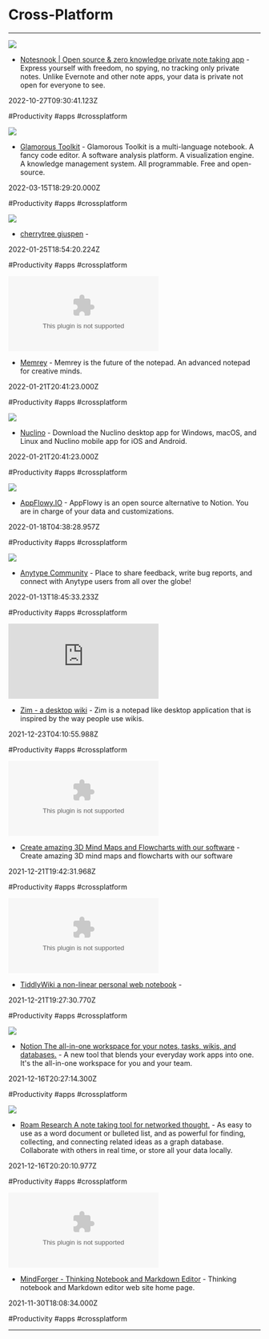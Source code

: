 # Cross-Platform

---

![](https://notesnook.com/social-2.png)

- [Notesnook | Open source & zero knowledge private note taking app](https://notesnook.com) - Express yourself with freedom, no spying, no tracking  only private notes. Unlike Evernote and other note apps, your data is private  not open for everyone to see.

2022-10-27T09:30:41.123Z

#Productivity #apps #crossplatform

![](https://gtoolkit.com//assets/pictures/glamoroustoolkit-icon.png)

- [Glamorous Toolkit](https://gtoolkit.com) - Glamorous Toolkit is a multi-language notebook. A fancy code editor. A software analysis platform. A visualization engine. A knowledge management system. All programmable. Free and open-source.

2022-03-15T18:29:20.000Z

#Productivity #apps #crossplatform

![](https://rdl.ink/render/https%3A%2F%2Fwww.giuspen.com%2Fcherrytree)

- [cherrytree giuspen](https://www.giuspen.com/cherrytree) - 

2022-01-25T18:54:20.224Z

#Productivity #apps #crossplatform

![](https://rdl.ink/render/https%3A%2F%2Fwww.memrey.com)

- [Memrey](https://www.memrey.com) - Memrey is the future of the notepad. An advanced notepad for creative minds.

2022-01-21T20:41:23.000Z

#Productivity #apps #crossplatform

![](https://www.nuclino.com/img/twitter-card-image.png)

- [Nuclino](https://www.nuclino.com) - Download the Nuclino desktop app for Windows, macOS, and Linux and Nuclino mobile app for iOS and Android.

2022-01-21T20:41:23.000Z

#Productivity #apps #crossplatform

![](https://rdl.ink/render/https%3A%2F%2Fwww.appflowy.io)

- [AppFlowy.IO](https://www.appflowy.io) - AppFlowy is an open source alternative to Notion. You are in charge of your data and customizations.

2022-01-18T04:38:28.957Z

#Productivity #apps #crossplatform

![](https://community.anytype.io/uploads/default/original/2X/4/403be88df2688ebdd1c1e66b9727985419c1ed80.png)

- [Anytype Community](https://community.anytype.io) - Place to share feedback, write bug reports, and connect with Anytype users from all over the globe!

2022-01-13T18:45:33.233Z

#Productivity #apps #crossplatform

![](https://rdl.ink/render/https%3A%2F%2Fwww.zim-wiki.org)

- [Zim - a desktop wiki](https://www.zim-wiki.org) - Zim is a notepad like desktop application that is inspired by the way people use wikis.

2021-12-23T04:10:55.988Z

#Productivity #apps #crossplatform

![](https://rdl.ink/render/http%3A%2F%2Fwww.buildyourmap.com)

- [Create amazing 3D Mind Maps and Flowcharts with our software](http://www.buildyourmap.com) - Create amazing 3D mind maps and flowcharts with our software

2021-12-21T19:42:31.968Z

#Productivity #apps #crossplatform

![](https://rdl.ink/render/https%3A%2F%2Ftiddlywiki.com)

- [TiddlyWiki a non-linear personal web notebook](https://tiddlywiki.com) - 

2021-12-21T19:27:30.770Z

#Productivity #apps #crossplatform

![](https://www.notion.so/front-static/meta/default.png)

- [Notion The all-in-one workspace for your notes, tasks, wikis, and databases.](https://www.notion.so) - A new tool that blends your everyday work apps into one. It's the all-in-one workspace for you and your team.

2021-12-16T20:27:14.300Z

#Productivity #apps #crossplatform

![](https://roamresearch.com/assets/astro.png)

- [Roam Research A note taking tool for networked thought.](https://roamresearch.com) - As easy to use as a word document or bulleted list, and as powerful for finding, collecting, and connecting related ideas as a graph database. Collaborate with others in real time, or store all your data locally.

2021-12-16T20:20:10.977Z

#Productivity #apps #crossplatform

![](https://rdl.ink/render/https%3A%2F%2Fwww.mindforger.com)

- [MindForger - Thinking Notebook and Markdown Editor](https://www.mindforger.com) - Thinking notebook and Markdown editor web site home page.

2021-11-30T18:08:34.000Z

#Productivity #apps #crossplatform

---

